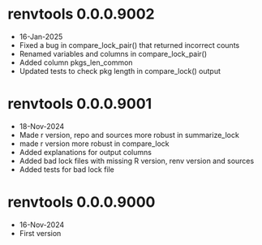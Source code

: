 # renvtools 0.0.0.9002

- 16-Jan-2025
- Fixed a bug in compare_lock_pair() that returned incorrect counts
- Renamed variables and columns in compare_lock_pair()
- Added column pkgs_len_common
- Updated tests to check pkg length in compare_lock() output

# renvtools 0.0.0.9001

- 18-Nov-2024
- Made r version, repo and sources more robust in summarize_lock
- made r version more robust in compare_lock
- Added explanations for output columns
- Added bad lock files with missing R version, renv version and sources
- Added tests for bad lock file

# renvtools 0.0.0.9000

- 16-Nov-2024
- First version
